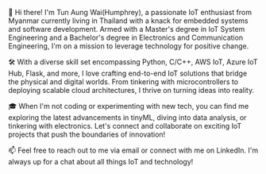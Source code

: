 👋 Hi there! I'm Tun Aung Wai(Humphrey), a passionate IoT enthusiast from Myanmar currently living in Thailand with a knack for embedded systems and software development. Armed with a Master's degree in IoT System Engineering and a Bachelor's degree in Electronics and Communication Engineering, I'm on a mission to leverage technology for positive change.

🛠️ With a diverse skill set encompassing Python, C/C++, AWS IoT, Azure IoT Hub, Flask, and more, I love crafting end-to-end IoT solutions that bridge the physical and digital worlds. From tinkering with microcontrollers to deploying scalable cloud architectures, I thrive on turning ideas into reality.

🎓 When I'm not coding or experimenting with new tech, you can find me exploring the latest advancements in tinyML, diving into data analysis, or tinkering with electronics. Let's connect and collaborate on exciting IoT projects that push the boundaries of innovation!

📫 Feel free to reach out to me via email or connect with me on LinkedIn. I'm always up for a chat about all things IoT and technology!

